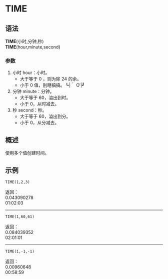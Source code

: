 # TIME

## 语法

**TIME**(小时,分钟,秒)  
**TIME**(hour,minute,second)

### 参数

1. 小时 hour：小时。
    - 大于等于 0 ，则为除 24 的余。
    - 小于 0 值，别瞎搞搞。┗|｀ O′|┛
2. 分钟 minute：分钟。
    - 大于等于 60，溢出到时。
    - 小于 0，从时减去。
3. 秒 second：秒。
    - 大于等于 60，溢出到分。
    - 小于 0，从分减去。

## 概述

使用多个值创建时间。

## 示例

```excel
TIME(1,2,3)
```

返回：  
0.043090278  
01:02:03

---

```excel
TIME(1,60,61)
```

返回：  
0.084039352  
02:01:01

---

```excel
TIME(1,-1,-1)
```

返回：  
0.00960648  
00:58:59
